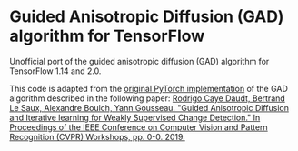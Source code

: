 # Guided Anisotropic Diffusion (GAD) algorithm for TensorFlow

Unofficial port of the guided anisotropic diffusion (GAD) algorithm for TensorFlow 1.14 and 2.0.

This code is adapted from the [original PyTorch implementation](https://github.com/rcdaudt/guided_anisotropic_diffusion/) of the GAD algorithm described in the following paper:
[Rodrigo Caye Daudt, Bertrand Le Saux, Alexandre Boulch, Yann Gousseau. "Guided Anisotropic Diffusion and Iterative learning for Weakly Supervised Change Detection." In Proceedings of the IEEE Conference on Computer Vision and Pattern Recognition (CVPR) Workshops, pp. 0-0. 2019.](http://openaccess.thecvf.com/content_CVPRW_2019/papers/EarthVision/Daudt_Guided_Anisotropic_Diffusion_and_Iterative_Learning_for_Weakly_Supervised_Change_CVPRW_2019_paper.pdf)